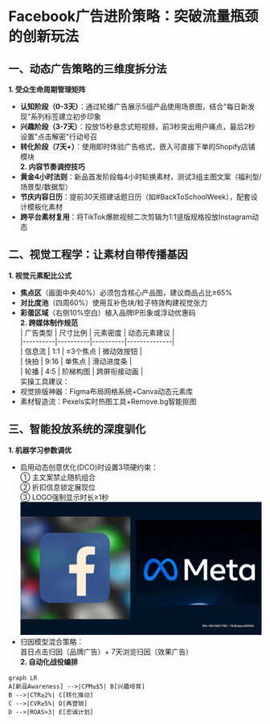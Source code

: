 # Facebook广告进阶策略：突破流量瓶颈的创新玩法
## 一、动态广告策略的三维度拆分法  
**1. 受众生命周期管理矩阵**  
- **认知阶段（0-3天）**：通过轮播广告展示5组产品使用场景图，结合"每日新发现"系列标签建立初步印象  
- **兴趣阶段（3-7天）**：投放15秒悬念式短视频，前3秒突出用户痛点，最后2秒设置"点击解密"行动号召  
- **转化阶段（7天+）**：使用即时体验广告格式，嵌入可直接下单的Shopify店铺模块  
**2. 内容节奏调控技巧**  
- **黄金4小时法则**：新品首发阶段每4小时轮换素材，测试3组主图文案（福利型/场景型/数据型）  
- **节庆内容日历**：提前30天搭建话题日历（如#BackToSchoolWeek），配套设计模板化素材  
- **跨平台素材复用**：将TikTok爆款视频二次剪辑为1:1竖版规格投放Instagram动态  
## 二、视觉工程学：让素材自带传播基因  
**1. 视觉元素配比公式**  
- **焦点区**（画面中央40%）必须包含核心产品图，建议商品占比≥65%  
- **对比度池**（四周60%）使用互补色块/粒子特效构建视觉张力  
- **彩蛋区域**（右侧10%空白）植入品牌IP形象或浮动优惠码  
**2. 跨媒体制作规范**  
| 广告类型 | 尺寸比例 | 元素密度 | 动态元素建议 |  
|----------|----------|----------|--------------|  
| 信息流   | 1:1      | ≤3个焦点 | 微动效按钮   |  
| 快拍     | 9:16     | 单焦点   | 滑动进度条   |  
| 轮播     | 4:5      | 阶梯构图 | 跨屏衔接动画 |  
实操工具建议：  
- 视觉排版神器：Figma布局网格系统+Canva动态元素库  
- 素材智造流：Pexels实时热图工具+Remove.bg智能抠图  
## 三、智能投放系统的深度驯化  
**1. 机器学习参数调优**  
- 启用动态创意优化(DCO)时设置3项硬约束：  
  ① 主文案禁止随机组合  
  ② 折扣信息锁定展现位  
  ③ LOGO强制显示时长≥1秒
  ![替代文字](微信图片_20250331113156.jpg)
- 归因模型混合策略：  
  首日点击归因（品牌广告）+ 7天浏览归因（效果广告）  
**2. 自动化战役编排**  
```mermaid  
graph LR  
A[新品Awareness] -->|CPM≤$5| B[兴趣培育]  
B -->|CTR≥2%| C[转化推动]  
C -->|CVR≥5%| D[再营销]  
D -->|ROAS>3| E[忠诚计划]
